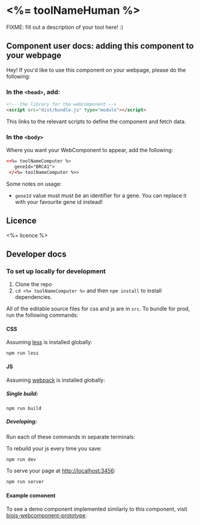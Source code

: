#  <%= toolNameHuman %>

FIXME: fill out a description of your tool here! :)

## Component user docs: adding this component to your webpage

Hey! If you'd like to use this component on your webpage, please do the following:

### In the `<head>`, add:
```html
<!-- the library for the webcomponent -->
<script src="dist/bundle.js" type="module"></script>
```

This links to the relevant scripts to define the component and fetch data.

### In the `<body>`

Where you want your WebComponent to appear, add the following:

```html
<<%= toolNameComputer %>
   geneId="BRCA1">
 </<%= toolNameComputer %>>
```

Some notes on usage:

- `geneId` value must must be an identifier for a gene. You can replace it
with your favourite gene id instead!


## Licence
<%= licence %>

## Developer docs

### To set up locally for development

1. Clone the repo
2. `cd <%= toolNameComputer %>` and then `npm install` to install dependencies.

All of the editable source files for css and js are in `src`. To bundle for prod, run the following commands:

#### CSS

Assuming [less](http://lesscss.org/) is installed globally:

```
npm run less
```

#### JS

Assuming [webpack](https://webpack.js.org/) is installed globally:

##### Single build:
```
npm run build
```

##### Developing:
Run each of these commands in separate terminals:

To rebuild your js every time you save:

```bash
npm run dev
```

To serve your page at [http://localhost:3456](http://localhost:3456):
```bash
npm run server
```
#### Example comonent
To see a demo component implemented similarly to this component, visit
[biojs-webcomponent-prototype](https://github.com/yochannah/biojs-webcomponent-prototype).
